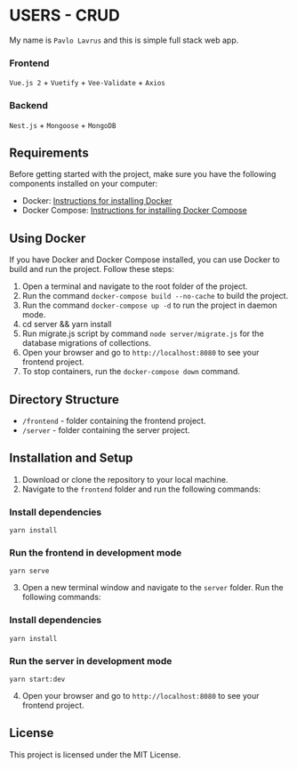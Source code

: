 # USERS - CRUD

My name is `Pavlo Lavrus` and this is simple full stack web app.


### Frontend

`Vue.js 2` + `Vuetify` + `Vee-Validate` + `Axios`

### Backend

`Nest.js` + `Mongoose` + `MongoDB`


## Requirements

Before getting started with the project, make sure you have the following components installed on your computer:

- Docker: [Instructions for installing Docker](https://www.docker.com/products/docker)
- Docker Compose: [Instructions for installing Docker Compose](https://docs.docker.com/compose/)


## Using Docker

If you have Docker and Docker Compose installed, you can use Docker to build and run the project. Follow these steps:

1. Open a terminal and navigate to the root folder of the project.
2. Run the command `docker-compose build --no-cache` to build the project.
3. Run the command `docker-compose up -d` to run the project in daemon mode.
4. cd server && yarn install
4. Run migrate.js script by command `node server/migrate.js` for the database migrations of collections.
5. Open your browser and go to `http://localhost:8080` to see your frontend project.
6. To stop containers, run the `docker-compose down` command.


## Directory Structure

- `/frontend` - folder containing the frontend project.
- `/server` - folder containing the server project.


## Installation and Setup

1. Download or clone the repository to your local machine.
2. Navigate to the `frontend` folder and run the following commands:


### Install dependencies
```
yarn install
```


### Run the frontend in development mode
```
yarn serve
```

3. Open a new terminal window and navigate to the `server` folder. Run the following commands:


### Install dependencies
```
yarn install
```

### Run the server in development mode
```
yarn start:dev
```
4. Open your browser and go to `http://localhost:8080` to see your frontend project.


## License

This project is licensed under the MIT License.

